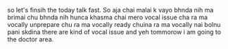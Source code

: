 so let's finsih the today talk fast. So aja chai malai k vayo bhnda nih ma brimai chu bhnda nih hunca 
khasma chai mero vocal issue cha ra ma vocally unprepare chu ra ma vocally ready chuina ra ma vocally nai bolnu pani 
skdina there are kind of vocal issue and yeh tommorow i am going to the doctor area. 